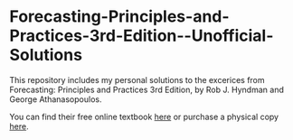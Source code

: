 # Forecasting-Principles-and-Practices-3rd-Edition--Unofficial-Solutions

This repository includes my personal solutions to the excerices from Forecasting: Principles and Practices 3rd Edition, by Rob J. Hyndman and George Athanasopoulos.

You can find their free online textbook [here](https://otexts.com/fpp3/) or purchase a physical copy [here](https://www.amazon.com/dp/0987507133?tag=otexts0e-21&geniuslink=true).
